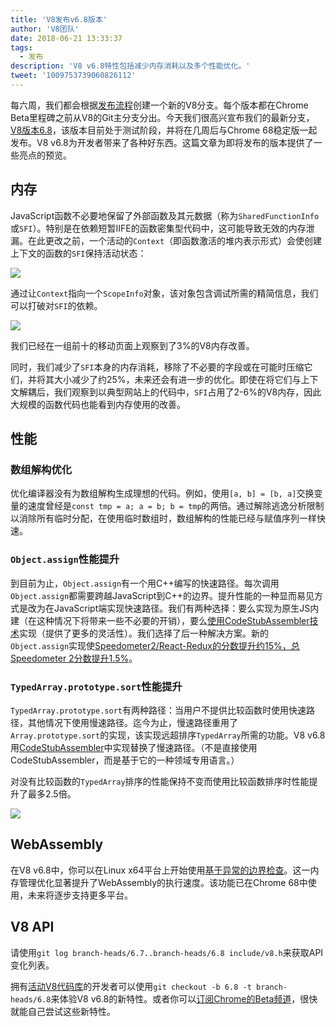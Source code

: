 ```yaml
---
title: 'V8发布v6.8版本'
author: 'V8团队'
date: 2018-06-21 13:33:37
tags:
  - 发布
description: 'V8 v6.8特性包括减少内存消耗以及多个性能优化。'
tweet: '1009753739060826112'
---
```

每六周，我们都会根据[发布流程](/docs/release-process)创建一个新的V8分支。每个版本都在Chrome Beta里程碑之前从V8的Git主分支分出。今天我们很高兴宣布我们的最新分支，[V8版本6.8](https://chromium.googlesource.com/v8/v8.git/+log/branch-heads/6.8)，该版本目前处于测试阶段，并将在几周后与Chrome 68稳定版一起发布。V8 v6.8为开发者带来了各种好东西。这篇文章为即将发布的版本提供了一些亮点的预览。

<!--truncate-->
## 内存

JavaScript函数不必要地保留了外部函数及其元数据（称为`SharedFunctionInfo`或`SFI`）。特别是在依赖短暂IIFE的函数密集型代码中，这可能导致无效的内存泄漏。在此更改之前，一个活动的`Context`（即函数激活的堆内表示形式）会使创建上下文的函数的`SFI`保持活动状态：

![](/_img/v8-release-68/context-jsfunction-before.svg)

通过让`Context`指向一个`ScopeInfo`对象，该对象包含调试所需的精简信息，我们可以打破对`SFI`的依赖。

![](/_img/v8-release-68/context-jsfunction-after.svg)

我们已经在一组前十的移动页面上观察到了3%的V8内存改善。

同时，我们减少了`SFI`本身的内存消耗，移除了不必要的字段或在可能时压缩它们，并将其大小减少了约25%，未来还会有进一步的优化。即使在将它们与上下文解耦后，我们观察到以典型网站上的代码中，`SFI`占用了2-6%的V8内存，因此大规模的函数代码也能看到内存使用的改善。

## 性能

### 数组解构优化

优化编译器没有为数组解构生成理想的代码。例如，使用`[a, b] = [b, a]`交换变量的速度曾经是`const tmp = a; a = b; b = tmp`的两倍。通过解除逃逸分析限制以消除所有临时分配，在使用临时数组时，数组解构的性能已经与赋值序列一样快速。

### `Object.assign`性能提升

到目前为止，`Object.assign`有一个用C++编写的快速路径。每次调用`Object.assign`都需要跨越JavaScript到C++的边界。提升性能的一种显而易见方式是改为在JavaScript端实现快速路径。我们有两种选择：要么实现为原生JS内建（在这种情况下将带来一些不必要的开销），要么[使用CodeStubAssembler技术](/blog/csa)实现（提供了更多的灵活性）。我们选择了后一种解决方案。新的`Object.assign`实现使[Speedometer2/React-Redux的分数提升约15%，总Speedometer 2分数提升1.5%](https://chromeperf.appspot.com/report?sid=d9ea9a2ae7cd141263fde07ea90da835cf28f5c87f17b53ba801d4ac30979558&start_rev=550155&end_rev=552590)。

### `TypedArray.prototype.sort`性能提升

`TypedArray.prototype.sort`有两种路径：当用户不提供比较函数时使用快速路径，其他情况下使用慢速路径。迄今为止，慢速路径重用了`Array.prototype.sort`的实现，该实现远超排序`TypedArray`所需的功能。V8 v6.8用[CodeStubAssembler](/blog/csa)中实现替换了慢速路径。（不是直接使用CodeStubAssembler，而是基于它的一种领域专用语言。）

对没有比较函数的`TypedArray`排序的性能保持不变而使用比较函数排序时性能提升了最多2.5倍。

![](/_img/v8-release-68/typedarray-sort.svg)

## WebAssembly

在V8 v6.8中，你可以在Linux x64平台上开始使用[基于异常的边界检查](https://docs.google.com/document/d/17y4kxuHFrVxAiuCP_FFtFA2HP5sNPsCD10KEx17Hz6M/edit)。这一内存管理优化显著提升了WebAssembly的执行速度。该功能已在Chrome 68中使用，未来将逐步支持更多平台。

## V8 API

请使用`git log branch-heads/6.7..branch-heads/6.8 include/v8.h`来获取API变化列表。

拥有[活动V8代码库](/docs/source-code#using-git)的开发者可以使用`git checkout -b 6.8 -t branch-heads/6.8`来体验V8 v6.8的新特性。或者你可以[订阅Chrome的Beta频道](https://www.google.com/chrome/browser/beta.html)，很快就能自己尝试这些新特性。
